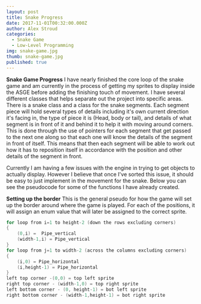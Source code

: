 ```yaml
---
layout: post
title: Snake Progress
date: 2017-11-01T00:32:00.000Z
author: Alex Stroud
categories:
  - Snake Game
  - Low-Level Programming
img: snake-game.jpg
thumb: snake-game.jpg
published: true
---
```


<b>Snake Game Progress</b>
I have nearly finished the core loop of the snake game and am currently in the process of getting my sprites to display inside the ASGE before adding the finishing touch of movement. I have several different classes that helps separate out the project into specific areas. There is a snake class and a class for the snake segments. Each segment piece will hold several types of details including it's own current direction it's facing in, the type of piece it is (Head, body or tail), and details of what segment is in front of it and behind it to help it with moving around corners. This is done through the use of pointers for each segment that get passed to the next one along so that each one will know the details of the segment in front of itself. This means that then each segment will be able to work out how it has to reposition itself in accordance with the position and other details of the segment in front.

Currently I am having a few issues with the engine in trying to get objects to actually display. However I believe that once I've sorted this issue, it should be easy to just implement in the movement for the snake. Below you can see the pseudocode for some of the functions I have already created.

<b>Setting up the border</b>
This is the general pseudo for how the game will set up the border around where the game is played. For each of the positions, it will assign an enum value that will later be assigned to the correct sprite.
```C++
for loop from i=1 to height-2 (down the rows excluding corners)
{
	(0,i) =  Pipe_vertical
	(width-1,i) = Pipe_vertical
}
for loop from j=1 to width-2 (across the columns excluding corners)
{
	(i,0) = Pipe_horizontal
	(i,height-1) = Pipe_horizontal 
}
left top corner -(0,0) = top left sprite 
right top corner - (width-1,0) = top right sprite
left bottom corner - (0, height-1) = bot left sprite
right bottom corner - (width-1,height-1) = bot right sprite
```


